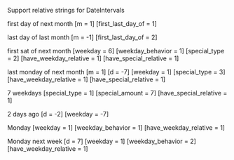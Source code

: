Support relative strings for DateIntervals

first day of next month
[m = 1]
[first_last_day_of = 1]

last day of last month
[m = -1]
[first_last_day_of = 2]

first sat of next month
[weekday = 6]
[weekday_behavior = 1]
[special_type = 2]
[have_weekday_relative = 1]
[have_special_relative = 1]

last monday of next month
[m = 1]
[d = -7]
[weekday = 1]
[special_type = 3]
[have_weekday_relative = 1]
[have_special_relative = 1]

7 weekdays
[special_type = 1]
[special_amount = 7]
[have_special_relative = 1]

2 days ago
[d = -2]
[weekday = -7]

Monday
[weekday = 1]
[weekday_behavior = 1]
[have_weekday_relative = 1]

Monday next week
[d = 7]
[weekday = 1]
[weekday_behavior = 2]
[have_weekday_relative = 1]